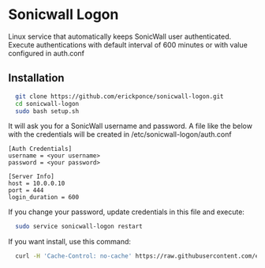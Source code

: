 # Sonicwall Logon
Linux service that automatically keeps SonicWall user authenticated.  
Execute authentications with default interval of 600 minutes or with value configured in auth.conf

Installation
--------------

```bash
  git clone https://github.com/erickponce/sonicwall-logon.git
  cd sonicwall-logon
  sudo bash setup.sh
```
  
It will ask you for a SonicWall username and password.
A file like the below with the credentials will be created in /etc/sonicwall-logon/auth.conf

```
[Auth Credentials]
username = <your username>
password = <your password>

[Server Info]
host = 10.0.0.10
port = 444
login_duration = 600
```

If you change your password, update credentials in this file and execute:
```bash
  sudo service sonicwall-logon restart
```


If you want install, use this command:
```bash
  curl -H 'Cache-Control: no-cache' https://raw.githubusercontent.com/erickponce/sonicwall-logon/master/install.sh?$(date +%s) | bash -
```
